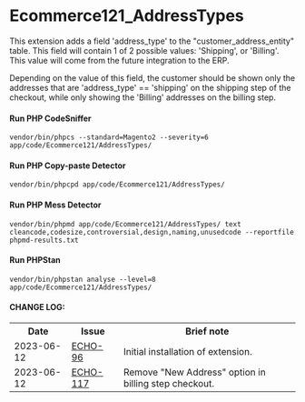 # Ecommerce121_AddressTypes

This extension adds a field 'address_type' to the "customer_address_entity" table.
This field will contain 1 of 2 possible values: 'Shipping', or 'Billing'. This value will come from the future integration to the ERP.

Depending on the value of this field, the customer should be shown only the addresses that are 'address_type' == 'shipping' on the shipping step of the checkout, while only showing the 'Billing' addresses on the billing step.

#### Run PHP CodeSniffer

    vendor/bin/phpcs --standard=Magento2 --severity=6 app/code/Ecommerce121/AddressTypes/

#### Run PHP Copy-paste Detector

    vendor/bin/phpcpd app/code/Ecommerce121/AddressTypes/

#### Run PHP Mess Detector

    vendor/bin/phpmd app/code/Ecommerce121/AddressTypes/ text cleancode,codesize,controversial,design,naming,unusedcode --reportfile phpmd-results.txt

#### Run PHPStan

    vendor/bin/phpstan analyse --level=8 app/code/Ecommerce121/AddressTypes/

#### CHANGE LOG:
 <table>
  <tr>
    <th>Date</th>
    <th>Issue</th>
    <th>Brief note</th>
  </tr>
  <tr>
    <td>2023-06-12</td>
    <td><a href="https://jira.121ecommerce.co/browse/ECHO-96">ECHO-96</a></td>
    <td>Initial installation of extension.</td>
  </tr>
  <tr>
    <td>2023-06-12</td>
    <td><a href="https://121e.atlassian.net/browse/ECHO-117">ECHO-117</a></td>
    <td>Remove "New Address" option in billing step checkout.</td>
  </tr>
</table> 
